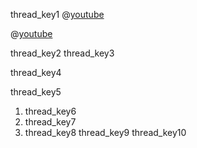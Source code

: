 thread_key1
@[youtube](YB5I2w-8YQ4)


@[youtube](pwyoAH1AgF0)


thread_key2
thread_key3


thread_key4


thread_key5


1. thread_key6
2. thread_key7
3. thread_key8
thread_key9
thread_key10
